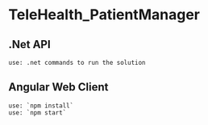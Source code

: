 # TeleHealth_PatientManager

## .Net API
	use: .net commands to run the solution

## Angular Web Client
	use: `npm install`
	use: `npm start`
